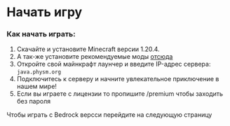 # Начать игру

### Как начать играть:

1. Скачайте и установите Minecraft версии 1.20.4.
2. А так-же установите рекомендуемые моды [отсюда](../mody-i-resursy/)
3. Откройте свой майнкрафт лаунчер и введите IP-адрес сервера: `java.physm.org`
4. Подключитесь к серверу и начните увлекательное приключение в нашем мире!
5. Если вы играете с лицензии то пропишите /premium чтобы заходить без пароля

Чтобы играть с Bedrock версси перейдите на следующую страницу
